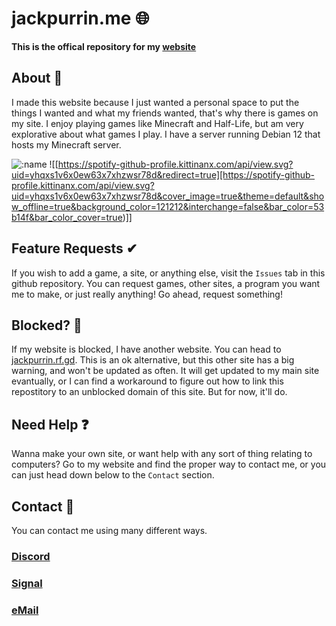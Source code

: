# jackpurrin.me 🌐
**This is the offical repository for my [website](https://jackpurrin.me)**

## About 🤘
I made this website because I just wanted a personal space to put the things I wanted and what my friends wanted, that's why there is games on my site. 
I enjoy playing games like Minecraft and Half-Life, but am very explorative about what games I play.
I have a server running Debian 12 that hosts my Minecraft server.

![:name](https://count.getloli.com/get/@jackpurrin?theme=rule34)
![[https://spotify-github-profile.kittinanx.com/api/view.svg?uid=yhqxs1v6x0ew63x7xhzwsr78d&redirect=true][https://spotify-github-profile.kittinanx.com/api/view.svg?uid=yhqxs1v6x0ew63x7xhzwsr78d&cover_image=true&theme=default&show_offline=true&background_color=121212&interchange=false&bar_color=53b14f&bar_color_cover=true)]]

## Feature Requests ✔
If you wish to add a game, a site, or anything else, visit the `Issues` tab in this github repository.
You can request games, other sites, a program you want me to make, or just really anything! Go ahead, request something!

## Blocked? 🚫
If my website is blocked, I have another website. You can head to [jackpurrin.rf.gd](https://jackpurrin.rf.gd). This is an ok alternative, but this other site has a big warning, and won't be updated as often. It will get updated to my main site evantually, or I can find a workaround to figure out how to link this repostitory to an unblocked domain of this site. But for now, it'll do.

## Need Help ❓
Wanna make your own site, or want help with any sort of thing relating to computers? Go to my website and find the proper way to contact me, or you can just head down below to the `Contact` section.

## Contact 📱
You can contact me using many different ways.

### [Discord](https://discord.gg/MDMDE2Jfkg) 

### [Signal](https://signal.me/#eu/n9lisVJryYSkzNgPdVGXZ9dFxZmlsjyoySqMdaM155G-1E-CcjtEe5qK4PriFv8w)

### [eMail](mailto:jackpurrin@proton.me)




